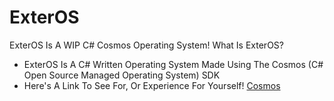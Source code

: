 # ExterOS
ExterOS Is A WIP C# Cosmos Operating System!
What Is ExterOS?
- ExterOS Is A C# Written Operating System Made Using The Cosmos (C# Open Source Managed Operating System) SDK
- Here's A Link To See For, Or Experience For Yourself! [Cosmos](https://www.gocosmos.org/)
